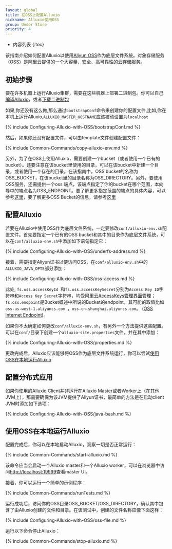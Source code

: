 ```yaml
---
layout: global
title: 在OSS上配置Alluxio
nickname: Alluxio使用OSS
group: Under Store
priority: 4
---
```


* 内容列表
{:toc}

该指南介绍如何配置Alluxio以使用[Aliyun OSS](http://www.aliyun.com/product/oss/?lang=en)作为底层文件系统。对象存储服务（OSS）是阿里云提供的一个大容量、安全、高可靠性的云存储服务。

## 初始步骤

要在许多机器上运行Alluxio集群，需要在这些机器上部署二进制包。你可以自己[编译Alluxio](Building-Alluxio-Master-Branch.html)，或者[下载二进制包](Running-Alluxio-Locally.html)

如果,你还没有这么做,那么通过`bootstrapConf`命令来创建你的配置文件,比如,你在本机上运行Alluxio,`ALLUXIO_MASTER_HOSTNAME`应该被动设置为`localhost`

{% include Configuring-Alluxio-with-OSS/bootstrapConf.md %}

然后，如果你还没有配置文件，可以由template文件创建配置文件：

{% include Common-Commands/copy-alluxio-env.md %}

另外，为了在OSS上使用Alluxio，需要创建一个bucket（或者使用一个已有的bucket）。还要注意在该bucket里使用的目录，可以在该bucket中新建一个目录，或者使用一个存在的目录。在该指南中，OSS bucket的名称为OSS_BUCKET，在该bucket里的目录名称为OSS_DIRECTORY。另外，要使用OSS服务，还需提供一个oss 端点，该端点指定了你的bucket在哪个范围，本向导中的端点名为OSS_ENDPOINT。要了解更多指定范围的端点的具体内容，可以参考[这里](http://intl.aliyun.com/docs#/pub/oss_en_us/product-documentation/domain-region)，要了解更多OSS Bucket的信息，请参考[这里](http://intl.aliyun.com/docs#/pub/oss_en_us/product-documentation/function&bucket)

## 配置Alluxio

若要在Alluxio中使用OSS作为底层文件系统，一定要修改`conf/alluxio-env.sh`配置文件。首先要指定一个已有的OSS bucket和其中的目录作为底层文件系统，可以在`conf/alluxio-env.sh`中添加如下语句指定它：

{% include Configuring-Alluxio-with-OSS/underfs-address.md %}

接着，需要指定Aliyun证书以便访问OSS，在`conf/alluxio-env.sh`中的`ALLUXIO_JAVA_OPTS`部分添加：

{% include Configuring-Alluxio-with-OSS/oss-access.md %}

此处, `fs.oss.accessKeyId `和`fs.oss.accessKeySecret`分别为`Access Key ID`字符串和`Access Key Secret`字符串，均受阿里云[AccessKeys管理界面](https://ak-console.aliyun.com/#/accesskey)管理；`fs.oss.endpoint`是Bucket概述中所说的Bucket的endpoint，其可能的取值比如`oss-us-west-1.aliyuncs.com `，`oss-cn-shanghai.aliyuncs.com`。
([OSS Internet Endpoint](https://intl.aliyun.com/help/doc-detail/31837.htm))。

如果你不太确定如何更改`conf/alluxio-env.sh`，有另外一个方法提供这些配置。可以在`conf/`目录下创建一个`alluxio-site.properties`文件，并在其中添加：

{% include Configuring-Alluxio-with-OSS/properties.md %}

更改完成后，Alluxio应该能够将OSS作为底层文件系统运行，你可以尝试[使用OSS在本地运行Alluxio](#running-alluxio-locally-with-s3)

## 配置分布式应用

如果你使用的Alluxio Client并非运行在Alluxio Master或者Worker上（在其他JVM上），那需要确保为该JVM提供了Aliyun证书，最简单的方法是在启动client JVM时添加如下选项：

{% include Configuring-Alluxio-with-OSS/java-bash.md %}

## 使用OSS在本地运行Alluxio

配置完成后，你可以在本地启动Alluxio，观察一切是否正常运行：

{% include Common-Commands/start-alluxio.md %}

该命令应当会启动一个Alluxio master和一个Alluxio worker，可以在浏览器中访问[http://localhost:19999](http://localhost:19999)查看master UI。

接着，你可以运行一个简单的示例程序：

{% include Common-Commands/runTests.md %}

运行成功后，访问你的OSS目录OSS_BUCKET/OSS_DIRECTORY，确认其中包含了由Alluxio创建的文件和目录。在该测试中，创建的文件名称应像下面这样：

{% include Configuring-Alluxio-with-OSS/oss-file.md %}

运行以下命令停止Alluxio：

{% include Common-Commands/stop-alluxio.md %}

